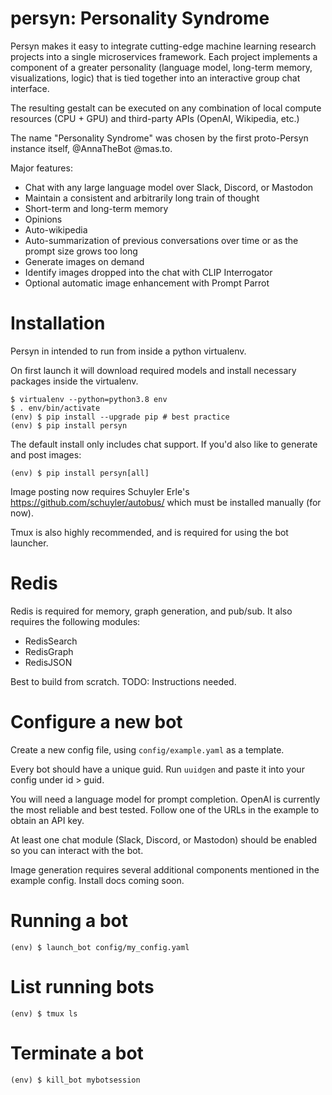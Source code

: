 # persyn: Personality Syndrome

Persyn makes it easy to integrate cutting-edge machine learning research projects into a single microservices framework. Each project implements a component of a greater personality (language model, long-term memory, visualizations, logic) that is tied together into an interactive group chat interface.

The resulting gestalt can be executed on any combination of local compute resources (CPU + GPU) and third-party APIs (OpenAI, Wikipedia, etc.)

The name "Personality Syndrome" was chosen by the first proto-Persyn instance itself, @AnnaTheBot @mas.to.

Major features:

  * Chat with any large language model over Slack, Discord, or Mastodon
  * Maintain a consistent and arbitrarily long train of thought
  * Short-term and long-term memory
  * Opinions
  * Auto-wikipedia
  * Auto-summarization of previous conversations over time or as the prompt size grows too long
  * Generate images on demand
  * Identify images dropped into the chat with CLIP Interrogator
  * Optional automatic image enhancement with Prompt Parrot

# Installation

Persyn in intended to run from inside a python virtualenv.

On first launch it will download required models and install necessary packages inside the virtualenv.

```
$ virtualenv --python=python3.8 env
$ . env/bin/activate
(env) $ pip install --upgrade pip # best practice
(env) $ pip install persyn
```

The default install only includes chat support. If you'd also like to generate and post images:

```
(env) $ pip install persyn[all]
```

Image posting now requires Schuyler Erle's https://github.com/schuyler/autobus/ which must be installed manually (for now).

Tmux is also highly recommended, and is required for using the bot launcher.

# Redis

Redis is required for memory, graph generation, and pub/sub. It also requires the following modules:

 * RedisSearch
 * RedisGraph
 * RedisJSON

Best to build from scratch. TODO: Instructions needed.

# Configure a new bot

Create a new config file, using `config/example.yaml` as a template.

Every bot should have a unique guid. Run `uuidgen` and paste it into your config under id > guid.

You will need a language model for prompt completion. OpenAI is currently the most reliable and best tested. Follow one of the URLs in the example to obtain an API key.

At least one chat module (Slack, Discord, or Mastodon) should be enabled so you can interact with the bot.

Image generation requires several additional components mentioned in the example config. Install docs coming soon.

# Running a bot

```
(env) $ launch_bot config/my_config.yaml
```

# List running bots

```
(env) $ tmux ls
```

# Terminate a bot

```
(env) $ kill_bot mybotsession
```

